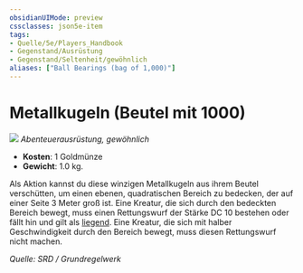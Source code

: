 ```yaml
---
obsidianUIMode: preview
cssclasses: json5e-item
tags:
- Quelle/5e/Players_Handbook
- Gegenstand/Ausrüstung
- Gegenstand/Seltenheit/gewöhnlich
aliases: ["Ball Bearings (bag of 1,000)"]
---
```

# Metallkugeln (Beutel mit 1000)
![](../../../99%20-%20Setup/Files/Bildersammlung/Symbolik/Gegenstände.webp#token)
*Abenteuerausrüstung, gewöhnlich*  

- **Kosten**: 1 Goldmünze
- **Gewicht**: 1.0 kg.

Als Aktion kannst du diese winzigen Metallkugeln aus ihrem Beutel verschütten, um einen ebenen, quadratischen Bereich zu bedecken, der auf einer Seite 3 Meter groß ist. Eine Kreatur, die sich durch den bedeckten Bereich bewegt, muss einen Rettungswurf der Stärke DC 10 bestehen oder fällt hin und gilt als [liegend](rules/conditions.md#prone). Eine Kreatur, die sich mit halber Geschwindigkeit durch den Bereich bewegt, muss diesen Rettungswurf nicht machen.

*Quelle: SRD / Grundregelwerk*